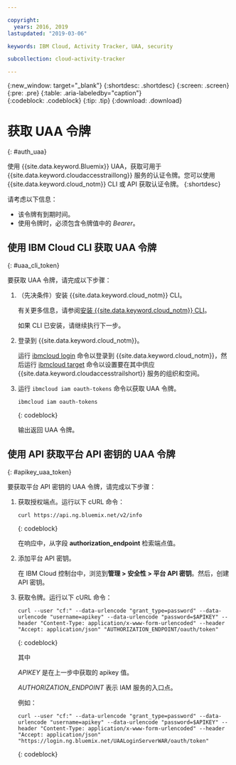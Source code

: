 ```yaml
---

copyright:
  years: 2016, 2019
lastupdated: "2019-03-06"

keywords: IBM Cloud, Activity Tracker, UAA, security

subcollection: cloud-activity-tracker

---
```


{:new_window: target="_blank"}
{:shortdesc: .shortdesc}
{:screen: .screen}
{:pre: .pre}
{:table: .aria-labeledby="caption"}    
{:codeblock: .codeblock}
{:tip: .tip}
{:download: .download}


# 获取 UAA 令牌
{: #auth_uaa}

使用 {{site.data.keyword.Bluemix}} UAA，获取可用于 {{site.data.keyword.cloudaccesstraillong}} 服务的认证令牌。您可以使用 {{site.data.keyword.cloud_notm}} CLI 或 API 获取认证令牌。
{:shortdesc}

请考虑以下信息：

* 该令牌有到期时间。 
* 使用令牌时，必须包含令牌值中的 *Bearer*。
		
## 使用 IBM Cloud CLI 获取 UAA 令牌
{: #uaa_cli_token}

要获取 UAA 令牌，请完成以下步骤：

1. （先决条件）安装 {{site.data.keyword.cloud_notm}} CLI。

   有关更多信息，请参阅[安装 {{site.data.keyword.cloud_notm}} CLI](/docs/cli?topic=cloud-cli-ibmcloud-cli#ibmcloud-cli)。
   
   如果 CLI 已安装，请继续执行下一步。
    
2. 登录到 {{site.data.keyword.cloud_notm}}。 

    运行 [ibmcloud login](/docs/cli/reference/ibmcloud/bx_cli.html#ibmcloud_login) 命令以登录到 {{site.data.keyword.cloud_notm}}，然后运行 [ibmcloud target](/docs/cli/reference/ibmcloud/bx_cli.html#ibmcloud_target) 命令以设置要在其中供应 {{site.data.keyword.cloudaccesstrailshort}} 服务的组织和空间。
	
3. 运行 `ibmcloud iam oauth-tokens` 命令以获取 UAA 令牌。

    ```
	ibmcloud iam oauth-tokens
	```
	{: codeblock}
	
	输出返回 UAA 令牌。


	


## 使用 API 获取平台 API 密钥的 UAA 令牌
{: #apikey_uaa_token}

要获取平台 API 密钥的 UAA 令牌，请完成以下步骤：

1. 获取授权端点。运行以下 cURL 命令：

    ```
    curl https://api.ng.bluemix.net/v2/info
    ```
    {: codeblock}

    在响应中，从字段 **authorization_endpoint** 检索端点值。

2. 添加平台 API 密钥。

    在 IBM Cloud 控制台中，浏览到**管理 > 安全性 > 平台 API 密钥**。然后，创建 API 密钥。

3. 获取令牌。运行以下 cURL 命令：

    ```
    curl --user "cf:" --data-urlencode "grant_type=password" --data-urlencode "username=apikey" --data-urlencode "password=$APIKEY" --header "Content-Type: application/x-www-form-urlencoded" --header "Accept: application/json" "AUTHORIZATION_ENDPOINT/oauth/token"
    ```
    {: codeblock}

    其中
 
    
    *APIKEY* 是在上一步中获取的 apikey 值。
    
    *AUTHORIZATION_ENDPOINT* 表示 IAM 服务的入口点。

    例如：

    ```
    curl --user "cf:" --data-urlencode "grant_type=password" --data-urlencode "username=apikey" --data-urlencode "password=$APIKEY" --header "Content-Type: application/x-www-form-urlencoded" --header "Accept: application/json" "https://login.ng.bluemix.net/UAALoginServerWAR/oauth/token"
    ```
    {: codeblock}


